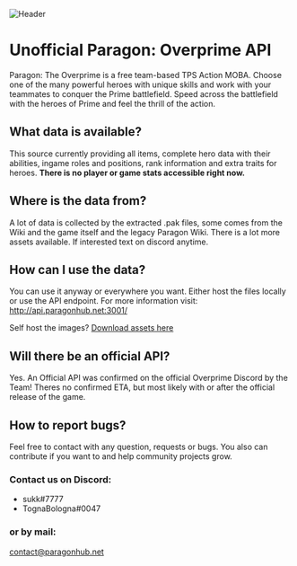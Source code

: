 ![Header](https://cdn.paragonhub.net/hub/api-banner-main.jpg)

# Unofficial Paragon: Overprime API
Paragon: The Overprime is a free team-based TPS Action MOBA. Choose one of the many powerful heroes with unique skills and work with your teammates to conquer the Prime battlefield. Speed across the battlefield with the heroes of Prime and feel the thrill of the action.

## What data is available?
This source currently providing all items, complete hero data with their abilities, ingame roles and positions, rank information and extra traits for heroes. **There is no player or game stats accessible right now.**

## Where is the data from?
A lot of data is collected by the extracted .pak files, some comes from the Wiki and the game itself and the legacy Paragon Wiki.  There is a lot more assets available. If interested text on discord anytime.

## How can I use the data?
You can use it anyway or everywhere you want. Either host the files locally or use the API endpoint. For more information visit: http://api.paragonhub.net:3001/

Self host the images? [Download assets here](https://cdn.paragonhub.net/download/assets.zip)

## Will there be an official API?
Yes. An Official API was confirmed on the official Overprime Discord by the Team! Theres no confirmed ETA, but most likely with or after the official release of the game.

## How to report bugs?
Feel free to contact with any question, requests or bugs. You also can contribute if you want to and help community projects grow.

### Contact us on Discord:
 - sukk#7777
 - TognaBologna#0047

### or by mail:
contact@paragonhub.net